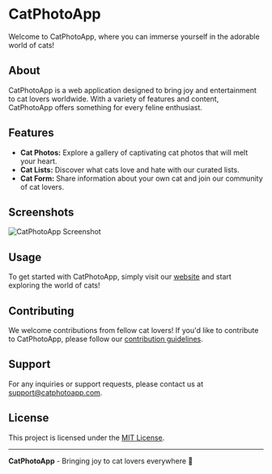 # CatPhotoApp

Welcome to CatPhotoApp, where you can immerse yourself in the adorable world of cats!

## About

CatPhotoApp is a web application designed to bring joy and entertainment to cat lovers worldwide. With a variety of features and content, CatPhotoApp offers something for every feline enthusiast.

## Features

- **Cat Photos:** Explore a gallery of captivating cat photos that will melt your heart.
- **Cat Lists:** Discover what cats love and hate with our curated lists.
- **Cat Form:** Share information about your own cat and join our community of cat lovers.

## Screenshots

![CatPhotoApp Screenshot](screenshot.png)

## Usage

To get started with CatPhotoApp, simply visit our [website](https://freecatphotoapp.com) and start exploring the world of cats!

## Contributing

We welcome contributions from fellow cat lovers! If you'd like to contribute to CatPhotoApp, please follow our [contribution guidelines](CONTRIBUTING.md).

## Support

For any inquiries or support requests, please contact us at support@catphotoapp.com.

## License

This project is licensed under the [MIT License](LICENSE).

---

**CatPhotoApp** - Bringing joy to cat lovers everywhere 🐾
